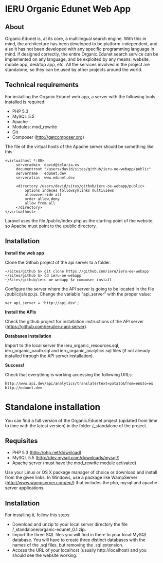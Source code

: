 IERU Organic Edunet Web App
===========================

About
-----

Organic.Edunet is, at its core, a multilingual search engine. With this in mind, the architecture has been developed to be platform-independent, and also it has not been developed with any specific programming language in mind. If designed correctly, the entire Organic.Edunet search service can be implemented on any language, and be exploited by any means: website, mobile app, desktop app, etc. All the services involved in the project are standalone, so they can be used by other projects around the world.


Technical requirements
----------------------

For installing the Organic Edunet web app, a server with the following tools installed is required:

* PHP 5.3
* MySQL 5.5
* Apache
* Modules: mod_rewrite
* Git
* Composer (http://getcomposer.org)

The file of the virtual hosts of the Apache server should be something like this: 

```
<virtualhost *:80>
     serveradmin  david@teluria.es
     documentroot "/users/david/sites/github/ieru-oe-webapp/public"
     servername   edunet.dev
     serveralias  www.edunet.dev

     <directory /users/david/sites/github/ieru-oe-webapp/public>
         options indexes followsymlinks multiviews
         allowoverride all
         order allow,deny
         allow from all
     </directory>
</virtualhost>
```

Laravel uses the file /public/index.php as the starting point of the website, so Apache must point to the /public directory.

Installation
------------

**Install the web app**

Clone the Github project of the api server to a folder.
```
~/Sites/github $> git clone https://github.com/ieru/ieru-oe-webapp
~/Sites/github $> cd ieru-oe-webapp
~/Sites/github/ieru-oe-webapp $> composer install
```

Configure the server where the API server is going to be located in the file /public/js/app.js. Change the variable "api_server" with the proper value:

```
var api_server = 'http://api.dev';
```

**Install the APIs**

Check the github project for installation instructions of the API server (https://github.com/ieru/ieru-api-server).

**Databases installation**

Import to the local server the ieru_organic_resources.sql, ieru_organic_oauth.sql and ieru_organic_analytics.sql files (if not already installed through the API server installation).

**Success!**

Check that everything is working accessing the following URLs:

```
http://www.api.dev/api/analytics/translate?text=potato&from=en&to=es
http://edunet.dev
```

Standalone installation
=======================

You can find a full version of the Organic.Edunet project (updated from time to time with the latest version) in the folder /_standalone of the project. 

Requisites
----------

* PHP 5.3 (http://php.net/download)
* MySQL 5.5 (http://dev.mysql.com/downloads/mysql/)
* Apache server (must have the mod_rewrite module activated)

Use your Linux or OS X package manager of choice or download and install from the given links. In Windows, use a package like WampServer (http://www.wampserver.com/en/) that includes the php, mysql and apache server applications.

Installation
------------

For installing it, follow this steps:

* Download and unzip to your local server directory the file /_standalone/organic-edunet_0.1.zip.
* Import the three SQL files you will find in there to your local MySQL database. You will have to create three distinct databases with the names of the .sql files, but removing the .sql extension.
* Access the URL of your localhost (usually http://localhost) and you should see the website working.





